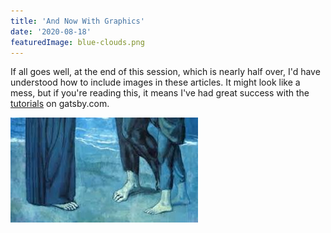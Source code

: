 ```yaml
---
title: 'And Now With Graphics'
date: '2020-08-18'
featuredImage: blue-clouds.png
---
```


If all goes well, at the end of this session, which is nearly half over, I'd have understood how to include images in these articles. It might look like a mess, but if you're reading this, it means I've had great success with the [tutorials](https://www.gatsbyjs.com/docs/working-with-images-in-markdown/) on gatsby.com.

![picasso](picasso.jpg)
